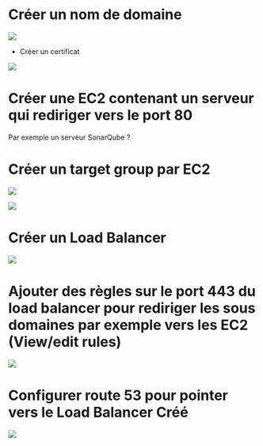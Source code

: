 # Créer un nom de domaine

![](https://user-images.githubusercontent.com/3251022/88677943-e81e8f00-d0bb-11ea-80e7-ef5b6232aa1e.png)

*   Créer un certificat

![](https://user-images.githubusercontent.com/3251022/88678251-40559100-d0bc-11ea-847f-f16f628d310d.png)

# Créer une EC2 contenant un serveur qui rediriger vers le port 80

Par exemple un serveur SonarQube ?

# Créer un target group par EC2

![](https://user-images.githubusercontent.com/3251022/88677402-3b441200-d0bb-11ea-8d00-40a650f9eead.png)

![](https://user-images.githubusercontent.com/3251022/88677475-557df000-d0bb-11ea-8334-66bbc50aa504.png)

# Créer un Load Balancer

![](https://user-images.githubusercontent.com/3251022/88677677-96760480-d0bb-11ea-9b85-5660db086ce0.png)

# Ajouter des règles sur le port 443 du load balancer pour rediriger les sous domaines par exemple vers les EC2 (View/edit rules)

![](https://user-images.githubusercontent.com/3251022/88679248-3ed89880-d0bd-11ea-8ab8-2a50b372597c.png)

# Configurer route 53 pour pointer vers le Load Balancer Créé

![](https://user-images.githubusercontent.com/3251022/88678589-a3dfbe80-d0bc-11ea-8cb8-8a677ebab5be.png)
